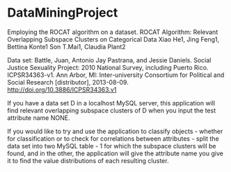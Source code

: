# DataMiningProject
Employing the ROCAT algorithm on a dataset.
ROCAT Algorithm:
Relevant Overlapping Subspace Clusters on Categorical Data
Xiao He1, Jing Feng1, Bettina Konte1
Son T.Mai1, Claudia Plant2

Data set:
Battle, Juan, Antonio Jay Pastrana, and Jessie Daniels. 
Social Justice Sexuality Project: 2010 National Survey, including Puerto Rico. ICPSR34363-v1. Ann Arbor, MI: Inter-university Consortium for Political and Social Research [distributor], 
2013-08-09. http://doi.org/10.3886/ICPSR34363.v1

If you have a data set D in a localhost MySQL server, 
this application will find relevant overlapping subspace clusters of D when you
input the test attribute name NONE.

If you would like to try and use the application to classify objects - whether for classification or to 
check for correlations between attributes - split the data set into two MySQL table - 1 for which the 
subspace clusters will be found, and in the other, the application will give the attribute name you give it
to find the value distributions of each resulting cluster.
